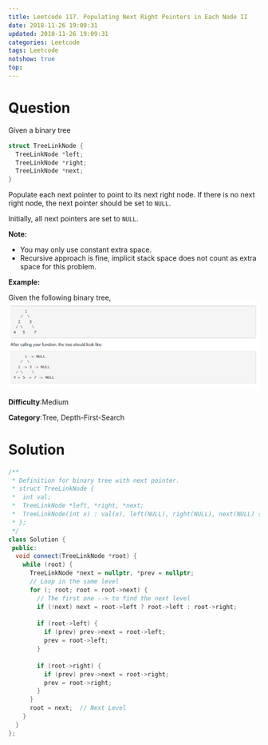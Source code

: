 ```yaml
---
title: Leetcode 117. Populating Next Right Pointers in Each Node II
date: 2018-11-26 19:09:31
updated: 2018-11-26 19:09:31
categories: Leetcode
tags: Leetcode
notshow: true
top:
---
```


# Question

Given a binary tree

```cpp
struct TreeLinkNode {
  TreeLinkNode *left;
  TreeLinkNode *right;
  TreeLinkNode *next;
}
```

Populate each next pointer to point to its next right node. If there is no next right node, the next pointer should be set to  `NULL`.

Initially, all next pointers are set to  `NULL`.

**Note:**

- You may only use constant extra space.
- Recursive approach is fine, implicit stack space does not count as extra space for this problem.

**Example:**

Given the following binary tree,
![](/images/in-post/2018-11-26-Leetcode-117-Populating-Next-Right-Pointers-In-Each-Node-II/2018-11-26-18-52-35.png)

**Difficulty**:Medium

**Category**:Tree, Depth-First-Search

<!-- more -->

# Solution

```cpp
/**
 * Definition for binary tree with next pointer.
 * struct TreeLinkNode {
 *  int val;
 *  TreeLinkNode *left, *right, *next;
 *  TreeLinkNode(int x) : val(x), left(NULL), right(NULL), next(NULL) {}
 * };
 */
class Solution {
 public:
  void connect(TreeLinkNode *root) {
    while (root) {
      TreeLinkNode *next = nullptr, *prev = nullptr;
      // Loop in the same level
      for (; root; root = root->next) {
        // The first one --> to find the next level
        if (!next) next = root->left ? root->left : root->right;

        if (root->left) {
          if (prev) prev->next = root->left;
          prev = root->left;
        }

        if (root->right) {
          if (prev) prev->next = root->right;
          prev = root->right;
        }
      }
      root = next;  // Next Level
    }
  }
};
```
